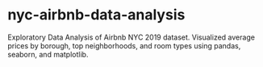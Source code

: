 # nyc-airbnb-data-analysis
Exploratory Data Analysis of Airbnb NYC 2019 dataset. Visualized average prices by borough, top neighborhoods, and room types using pandas, seaborn, and matplotlib.

